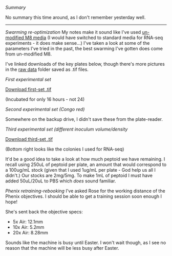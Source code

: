 *Summary*

No summary this time around, as I don't remember yesterday well.

---

*Swarming re-optimization*
My notes make it sound like I've used [un-modified M8 media](https://pubmed.ncbi.nlm.nih.gov/24818898/) (I would have switched to standard media for RNA-seq experiments - it does make sense...) I've taken a look at some of the parameters I've tried in the past, the best swarming I've gotten does come from un-modified M8.

I've linked downloads of the key plates below, though there's more pictures in the [raw data](https://github.com/marklemzin/marks-masters/tree/main/raw-data) folder saved as .tif files.

*First experimental set*

[Download first-set .tif](https://github.com/marklemzin/marks-masters/raw/main/raw-data/26.3%20swarm%201%20caa%200.5%20agar.tif)

(Incubated for only 16 hours - not 24)

*Second experimental set (Congo red)*

Somewhere on the backup drive, I didn't save these from the plate-reader.

*Third experimental set (different inoculum volume/density*

[Download third-set .tif](https://github.com/marklemzin/marks-masters/raw/main/raw-data/4.5%20var_swarm_od3.tif)

(Bottom right looks like the colonies I used for RNA-seq)

It'd be a good idea to take a look at how much peptoid we have remaining. I recall using 250uL of peptoid per plate, an amount that would correspond to a 100ug/mL stock (given that I used 1ug/mL per plate - God help us all I didn't.) Our stocks are 2mg/5mg. To make 1mL of peptoid I must have added 50uL/20uL to PBS which *does* sound familiar.

*Phenix retraining-rebooking*
I've asked Rose for the working distance of the Phenix objectives. I should be able to get a training session soon enough I hope!

She's sent back the objective specs:
- 5x Air: 12.1mm
- 10x Air: 5.2mm
- 20x Air: 8.28mm

Sounds like the machine is busy until Easter. I won't wait though, as I see no reason that the machine will be less busy after Easter.